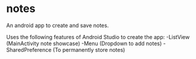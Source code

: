 # notes
An android app to create and save notes.

Uses the following features of Android Studio to create the app:
-ListView (MainActivity note showcase)
-Menu (Dropdown to add notes)
-SharedPreference (To permanently store notes)
